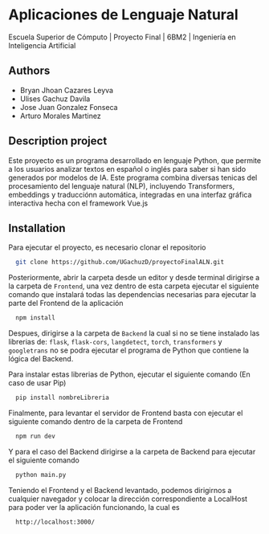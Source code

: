 
# Aplicaciones de Lenguaje Natural

Escuela Superior de Cómputo | Proyecto Final | 6BM2 | Ingeniería en Inteligencia Artificial

## Authors

- Bryan Jhoan Cazares Leyva
- Ulises Gachuz Davila
- Jose Juan Gonzalez Fonseca
- Arturo Morales Martinez 


## Description project

Este proyecto es un programa desarrollado en lenguaje Python, que permite a los usuarios analizar textos en español o inglés para saber si han sido generados por modelos de IA. Este programa combina diversas tenicas del procesamiento del lenguaje natural (NLP), incluyendo Transformers, embeddings y traducciónn automática, integradas en una interfaz gráfica interactiva hecha con el framework Vue.js

## Installation

Para ejecutar el proyecto, es necesario clonar el repositorio

```bash
  git clone https://github.com/UGachuzD/proyectoFinalALN.git
```

Posteriormente, abrir la carpeta desde un editor y desde terminal dirigirse a la carpeta de `Frontend`, una vez dentro de esta carpeta ejecutar el siguiente comando que instalará todas las dependencias necesarias para ejecutar la parte del Frontend de la aplicación

```bash
  npm install
```

Despues, dirigirse a la carpeta de `Backend` la cual si no se tiene instalado las librerias de: `flask`, `flask-cors`, `langdetect`, `torch`, `transformers` y `googletrans` no se podra ejecutar el programa de Python que contiene la lógica del Backend.

Para instalar estas librerias de Python, ejecutar el siguiente comando (En caso de usar Pip)

```bash
  pip install nombreLibreria
```

Finalmente, para levantar el servidor de Frontend basta con ejecutar el siguiente comando dentro de la carpeta de Frontend

```bash
  npm run dev
```

Y para el caso del Backend dirigirse a la carpeta de Backend para ejecutar el siguiente comando

```bash
  python main.py
```

Teniendo el Frontend y el Backend levantado, podemos dirigirnos a cualquier navegador y colocar la dirección correspondiente a LocalHost para poder ver la aplicación funcionando, la cual es

```bash
  http://localhost:3000/
```


